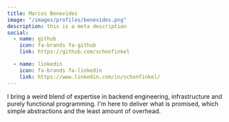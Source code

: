 ```yaml
---
title: Marcos Benevides
image: "/images/profiles/benevides.png"
description: this is a meta description
social:
  - name: github
    icon: fa-brands fa-github
    link: https://github.com/schonfinkel

  - name: linkedin
    icon: fa-brands fa-linkedin
    link: https://www.linkedin.com/in/schonfinkel/
---
```


I bring a weird blend of expertise in backend engineering, infrastructure and purely functional programming. I'm here to deliver what is promised, which simple abstractions and the least amount of overhead.
